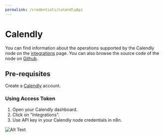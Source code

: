 ```yaml
---
permalink: /credentials/calendlyApi
---
```


# Calendly
You can find information about the operations supported by the Calendly node on the [integrations](https://n8n.io/integrations/n8n-nodes-base.calendlyTrigger) page. You can also browse the source code of the node on [Github](https://github.com/n8n-io/n8n/tree/master/packages/nodes-base/nodes/Calendly).

## Pre-requisites

Create a [Calendly](https://www.calendly.com/) account.

### Using Access Token

1. Open your Calendly dashboard.
2. Click on "Integrations".
3. Use API key in your Calendly node credentials in n8n.


![Alt Text](https://i.imgur.com/eqDS6Z8.gif)



